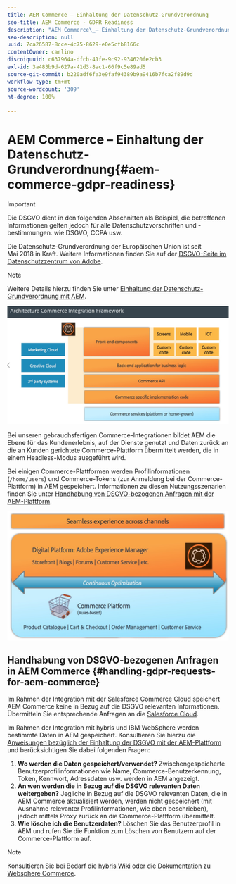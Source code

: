 ```yaml
---
title: AEM Commerce – Einhaltung der Datenschutz-Grundverordnung
seo-title: AEM Commerce - GDPR Readiness
description: "AEM Commerce\_– Einhaltung der Datenschutz-Grundverordnung"
seo-description: null
uuid: 7ca26587-8cce-4c75-8629-e0e5cfb8166c
contentOwner: carlino
discoiquuid: c637964a-dfcb-41fe-9c92-934620fe2cb3
exl-id: 3a483b9d-627a-41d3-8ac1-66f9c5e89ad5
source-git-commit: b220adf6fa3e9faf94389b9a9416b7fca2f89d9d
workflow-type: tm+mt
source-wordcount: '309'
ht-degree: 100%

---
```


# AEM Commerce – Einhaltung der Datenschutz-Grundverordnung{#aem-commerce-gdpr-readiness}

>[!IMPORTANT]
>
>Die DSGVO dient in den folgenden Abschnitten als Beispiel, die betroffenen Informationen gelten jedoch für alle Datenschutzvorschriften und -bestimmungen. wie DSGVO, CCPA usw.

Die Datenschutz-Grundverordnung der Europäischen Union ist seit Mai 2018 in Kraft. Weitere Informationen finden Sie auf der [DSGVO-Seite im Datenschutzzentrum von Adobe](https://www.adobe.com/de/privacy/general-data-protection-regulation.html).

>[!NOTE]
>
>Weitere Details hierzu finden Sie unter [Einhaltung der Datenschutz-Grundverordnung mit AEM](/help/managing/data-protection-and-privacy.md).

![screen_shot_2018-03-22at111606](assets/screen_shot_2018-03-22at111606.jpg)

Bei unseren gebrauchsfertigen Commerce-Integrationen bildet AEM die Ebene für das Kundenerlebnis, auf der Dienste genutzt und Daten zurück an die an Kunden gerichtete Commerce-Plattform übermittelt werden, die in einem Headless-Modus ausgeführt wird.

Bei einigen Commerce-Plattformen werden Profilinformationen (`/home/users`) und Commerce-Tokens (zur Anmeldung bei der Commerce-Plattform) in AEM gespeichert. Informationen zu diesen Nutzungsszenarien finden Sie unter [Handhabung von DSGVO-bezogenen Anfragen mit der AEM-Plattform](/help/sites-administering/handling-gdpr-requests-for-aem-platform.md).

![screen_shot_2018-03-22at111621](assets/screen_shot_2018-03-22at111621.jpg)

## Handhabung von DSGVO-bezogenen Anfragen in AEM Commerce {#handling-gdpr-requests-for-aem-commerce}

Im Rahmen der Integration mit der Salesforce Commerce Cloud speichert AEM Commerce keine in Bezug auf die DSGVO relevanten Informationen. Übermitteln Sie entsprechende Anfragen an die [Salesforce Cloud](https://documentation.demandware.com/).

Im Rahmen der Integration mit hybris und IBM WebSphere werden bestimmte Daten in AEM gespeichert. Konsultieren Sie hierzu die [Anweisungen bezüglich der Einhaltung der DSGVO mit der AEM-Plattform](/help/sites-administering/handling-gdpr-requests-for-aem-platform.md) und berücksichtigen Sie dabei folgenden Fragen:

1. **Wo werden die Daten gespeichert/verwendet?** Zwischengespeicherte Benutzerprofilinformationen wie Name, Commerce-Benutzerkennung, Token, Kennwort, Adressdaten usw. werden in AEM angezeigt.
1. **An wen werden die in Bezug auf die DSGVO relevanten Daten weitergeben?** Jegliche in Bezug auf die DSGVO relevanten Daten, die in AEM Commerce aktualisiert werden, werden nicht gespeichert (mit Ausnahme relevanter Profilinformationen, wie oben beschrieben), jedoch mittels Proxy zurück an die Commerce-Plattform übermittelt.
1. **Wie lösche ich die Benutzerdaten?** Löschen Sie das Benutzerprofil in AEM und rufen Sie die Funktion zum Löschen von Benutzern auf der Commerce-Plattform auf.

>[!NOTE]
>
>Konsultieren Sie bei Bedarf die [hybris Wiki](https://wiki.hybris.com/) oder die [Dokumentation zu Websphere Commerce](https://www-01.ibm.com/support/docview.wss?uid=swg27036450).
